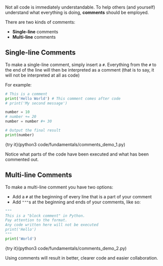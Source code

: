 Not all code is immediately understandable. To help others (and yourself) understand what everything is doing, **comments** should be employed. 

There are two kinds of comments:
  * **Single-line** comments
  * **Multi-line** comments
  
## Single-line Comments
To make a single-line comment, simply insert a `#`. Everything from the `#` to the end of the line will then be interpreted as a comment (that is to say, it will not be interpreted at all as code)

For example:
```python
# This is a comment
print('Hello World') # This comment comes after code
# print('My second message')

number = 10
# number += 20
number = number #+ 30

# Output the final result
print(number)
```

{try it}(python3 code/fundamentals/comments_demo_1.py)

Notice what parts of the code have been executed and what has been commented out.

## Multi-line Comments
To make a multi-line comment you have two options:
* Add a `#` at the beginning of every line that is a part of your comment
* Add `"""`s at the beginning and ends of your comments, like so:

```python
"""
This is a "block comment" in Python.
Pay attention to the format.
Any code written here will not be executed
print('Hello')
"""
print('World')
```

{try it}(python3 code/fundamentals/comments_demo_2.py)

Using comments will result in better, clearer code and easier collaboration.